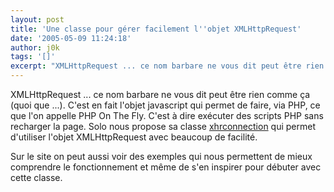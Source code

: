 ```yaml
---
layout: post
title: 'Une classe pour gérer facilement l''objet XMLHttpRequest'
date: '2005-05-09 11:24:18'
author: j0k
tags: '[]'
excerpt: "XMLHttpRequest ... ce nom barbare ne vous dit peut être rien comme ça (quoi que ...). C'est en fait l'objet javascript qui permet de faire, via PHP, ce que l'on appelle PHP On The Fly. C'est à dire exécuter des scripts PHP sans recharger la page.     \nSolo nous propose sa classe [xhrconnection](http://xhrconnection.sutekidane.net/) qui permet d'utiliser      …"
---
```


XMLHttpRequest ... ce nom barbare ne vous dit peut être rien comme ça (quoi que ...). C'est en fait l'objet javascript qui permet de faire, via PHP, ce que l'on appelle PHP On The Fly. C'est à dire exécuter des scripts PHP sans recharger la page.
Solo nous propose sa classe [xhrconnection](http://xhrconnection.sutekidane.net/) qui permet d'utiliser l'objet XMLHttpRequest avec beaucoup de facilité.

Sur le site on peut aussi voir des exemples qui nous permettent de mieux comprendre le fonctionnement et même de s'en inspirer pour débuter avec cette classe.
